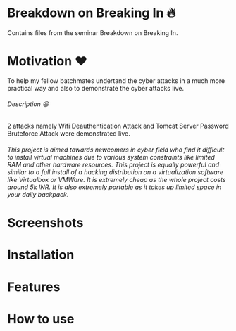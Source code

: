 # Breakdown on Breaking In :fire:
Contains files from the seminar Breakdown on Breaking In.

# Motivation :heart:
 To help my fellow batchmates undertand the cyber attacks in a much more practical way and also to demonstrate the cyber attacks live. 
 
###### Description :smiley:
2 attacks namely Wifi Deauthentication Attack and Tomcat Server Password Bruteforce Attack were demonstrated live.

###### This project is aimed towards newcomers in cyber field who find it difficult to install virtual machines due to various system constraints like limited RAM and other hardware resources. This project is equally powerful and similar to a full install of a hacking distribution on a virtualization software like Virtualbox or VMWare. It is extremely cheap as the whole project costs around 5k INR. It is also extremely portable as it takes up limited space in your daily backpack.

# Screenshots

# Installation


# Features

# How to use
